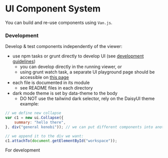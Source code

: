 # UI Component System

You can build and re-use components using ``Van.js``.

### Development
Develop & test components independently of the viewer:

- use npm tasks or grunt directly to develop UI (see [development guidelines](../src/DEVELOPMENT.md))
  - you can develop directly in the running viewer, or
  - using grunt watch task, a separate UI playground page should be accessible on [this page](http://localhost:9000/ui/test_ui.html)
- each file is documented in its module
  - see README files in each directory
- dark mode theme is set by data-theme to the body
  - DO NOT use the tailwind dark selector, rely on the DaisyUI theme
example:
~~~ js
// we define new collapse
var c1 = new ui.Collapse({
    summary: "hello there",
}, div("general kenobi")); // we can put different components into another ones

// we append it to the div we want:
c1.attachTo(document.getElementById("workspace"));
~~~

For development